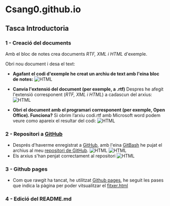 # Csang0.github.io
## Tasca Introductoria
### 1 - Creació del documents
Amb el bloc de notes crea documents _RTF, XML i HTML_ d'exemple.

Obri nou document i desa el text:
* **Agafant el codi d'exemple he creat un archiu de text amb l'eina bloc de notes:**
![HTML](https://image.ibb.co/eQqw4U/1.png)

* **Canvia l'extensió del document (per exemple, a .rtf)**
Despres he afegit l'extensió corresponent (_RTF, XML i HTML_) a cadascun del arxius:
  ![HTML](https://image.ibb.co/myakyp/2.png)

* **Obri el document amb el programari corresponent (per exemple, Open Office).
Funciona?**
Si obrim l’arxiu codi.rtf amb Microsoft word podem veure como apareix el resultar del codi:
![HTML](https://image.ibb.co/ga3ur9/3.png)

### 2 - Repositori a [GitHub]

* Després d'haverme enregistrat a [GitHub], amb l'eina [GitBash](https://gitforwindows.org/) he pujat el archius al meu [repositori de GitHub](https://github.com/CSang0/Csang0.github.io).
![HTML](https://image.ibb.co/bDTSB9/4.png)
![HTML](https://image.ibb.co/fsvw4U/5.png)
* Els arxius s'han penjat correctament al repositori
![HTML](https://image.ibb.co/gArsdp/6.png)

### 3 - Github pages 

* Com que rawgit ha tancat, he utilitzat [Github pages], he seguit les pases que indica la pàgina per poder vitsualitzar el [fitxer.html](https://csang0.github.io/codi.html)

### 4 - Edició del README.md


[GitHub]: www.github.com
[GitHub pages]: https://pages.github.com/
